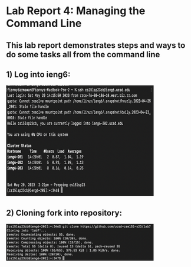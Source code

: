 # Lab Report 4: Managing the Command Line
## This lab report demonstrates steps and ways to do some tasks all from the command line

## 1) Log into ieng6:

<img src="ieng6.png" width="400" height="300">

## 2) Cloning fork into repository:

<img src="clonefork.png" width="400" height="100">

